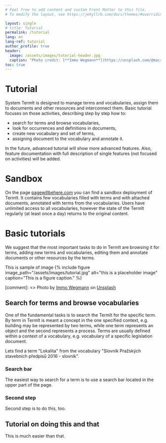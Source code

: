 ```yaml
---
# Feel free to add content and custom Front Matter to this file.
# To modify the layout, see https://jekyllrb.com/docs/themes/#overriding-theme-defaults

layout: single
# title: Tutorial
permalink: /tutorial
lang: en
lang-ref: tutorial
author_profile: true
header:
  image: /assets/images/tutorial-header.jpg
  caption: "Photo credit: [**Immo Wegmann**](https://unsplash.com/@macroman?utm_source=unsplash&utm_medium=referral&utm_content=creditCopyText) on [**Unsplash**](http://unsplash.com/)"
toc: true
---
```


# Tutorial

System TermIt is designed to manage terms and vocabularies, assign them to documents and other resources and interconnect them. Basic tutorial focuses on those activities, describing step by step how to:
* search for terms and browse vocabularies,
* look for occurrences and definitions in documents,
* create new vocabulary and set of terms,
* assigning document to the vocabulary and annotate it.

In the future, advanced tutorial will show more advanced features. Also, feature documentation with full description of single features (not focused on activities) will be added.

# Sandbox
On the page <a href="pagewillbehere.com">pagewillbehere.com</a> you can find a sandbox deployment of TermIt. It contains few vocabularies filled with terms and with attached documents, annotated with terms from the vocabularies. Users have unlimited access to all vocabularies, however the state of the TermIt regularly (at least once a day) returns to the original content.

# Basic tutorials
We suggest that the most important tasks to do in TermIt are browsing it for terms, adding new terms and vocabularies, editing them and annotate documents or other resources by the terms.

This is sample of image
{% include figure image_path="/assets/images/tutorial.jpg" alt="this is a placeholder image" caption="This is a figure caption." %}

[comment]: <> Photo by <a href="https://unsplash.com/@macroman?utm_source=unsplash&utm_medium=referral&utm_content=creditCopyText">Immo Wegmann</a> on <a href="https://unsplash.com/s/photos/tutor?utm_source=unsplash&utm_medium=referral&utm_content=creditCopyText">Unsplash</a>


## Search for terms and browse vocabularies

One of the fundamental tasks is to search the TermIt for the specific term. By term in TermIt is meant a concept in the one specified context, e.g. building may be represented by two terms, while one term represents an object and the second represents a process. Terms are usually defined within a context of a vocabulary, e.g. vocabulary of a specific legislation document.

Lets find a term "Lokalita" from the vocabulary "Slovník Pražských stavebních předpisů 2016 - slovník".

### Search bar
The easiest way to search for a term is to use a search bar located in the upper part of the page.

### Second step
Second step is to do this, too.

## Tutorial on doing this and that
This is much easier than that.
